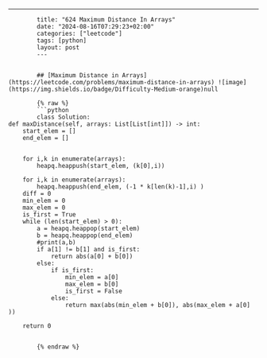 ---
            title: "624 Maximum Distance In Arrays"
            date: "2024-08-16T07:29:23+02:00"
            categories: ["leetcode"]
            tags: [python]
            layout: post
            ---
            

            ## [Maximum Distance in Arrays](https://leetcode.com/problems/maximum-distance-in-arrays) ![image](https://img.shields.io/badge/Difficulty-Medium-orange)null

            {% raw %}
            ```python
            class Solution:
    def maxDistance(self, arrays: List[List[int]]) -> int:
        start_elem = []
        end_elem = []
        

        for i,k in enumerate(arrays):
            heapq.heappush(start_elem, (k[0],i))

        for i,k in enumerate(arrays):
            heapq.heappush(end_elem, (-1 * k[len(k)-1],i) ) 
        diff = 0
        min_elem = 0
        max_elem = 0
        is_first = True
        while (len(start_elem) > 0):
            a = heapq.heappop(start_elem)
            b = heapq.heappop(end_elem)
            #print(a,b)
            if a[1] != b[1] and is_first:
                return abs(a[0] + b[0])
            else: 
                if is_first:
                    min_elem = a[0]
                    max_elem = b[0]
                    is_first = False
                else:
                    return max(abs(min_elem + b[0]), abs(max_elem + a[0] ))

        return 0
            
        
            {% endraw %}
            